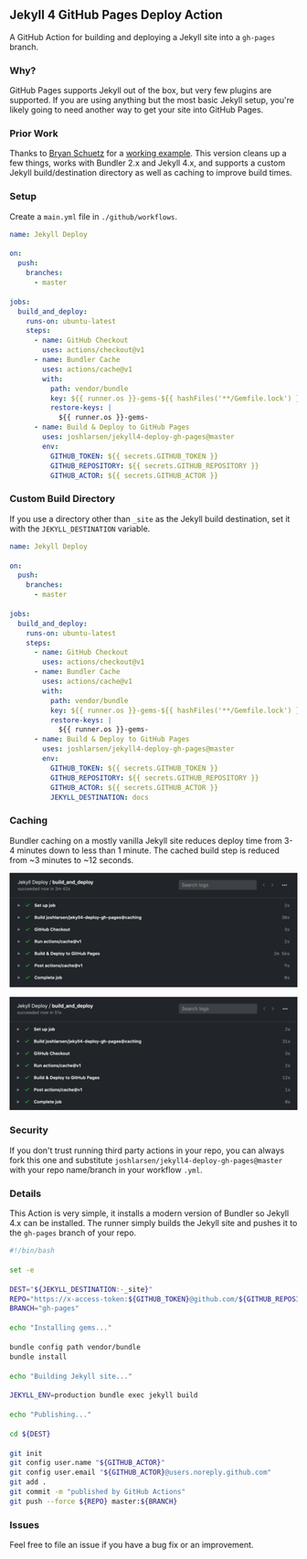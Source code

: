## Jekyll 4 GitHub Pages Deploy Action

A GitHub Action for building and deploying a Jekyll site into a `gh-pages` branch.

### Why?

GitHub Pages supports Jekyll out of the box, but very few plugins are supported. If you are using anything but the most basic Jekyll setup, you're likely going to need another way to get your site into GitHub Pages.

### Prior Work

Thanks to [Bryan Schuetz](https://github.com/BryanSchuetz) for a [working example](https://github.com/BryanSchuetz/jekyll-deploy-gh-pages). This version cleans up a few things, works with Bundler 2.x and Jekyll 4.x, and supports a custom Jekyll build/destination directory as well as caching to improve build times.

### Setup

Create a `main.yml` file in `./github/workflows`.

```yaml
name: Jekyll Deploy

on:
  push:
    branches:
      - master

jobs:
  build_and_deploy:
    runs-on: ubuntu-latest
    steps:
      - name: GitHub Checkout
        uses: actions/checkout@v1
      - name: Bundler Cache
        uses: actions/cache@v1
        with:
          path: vendor/bundle
          key: ${{ runner.os }}-gems-${{ hashFiles('**/Gemfile.lock') }}
          restore-keys: |
            ${{ runner.os }}-gems-
      - name: Build & Deploy to GitHub Pages
        uses: joshlarsen/jekyll4-deploy-gh-pages@master
        env:
          GITHUB_TOKEN: ${{ secrets.GITHUB_TOKEN }}
          GITHUB_REPOSITORY: ${{ secrets.GITHUB_REPOSITORY }}
          GITHUB_ACTOR: ${{ secrets.GITHUB_ACTOR }}
```



### Custom Build Directory

If you use a directory other than `_site` as the Jekyll build destination, set it with the `JEKYLL_DESTINATION` variable.

```yaml
name: Jekyll Deploy

on:
  push:
    branches:
      - master

jobs:
  build_and_deploy:
    runs-on: ubuntu-latest
    steps:
      - name: GitHub Checkout
        uses: actions/checkout@v1
      - name: Bundler Cache
        uses: actions/cache@v1
        with:
          path: vendor/bundle
          key: ${{ runner.os }}-gems-${{ hashFiles('**/Gemfile.lock') }}
          restore-keys: |
            ${{ runner.os }}-gems-
      - name: Build & Deploy to GitHub Pages
        uses: joshlarsen/jekyll4-deploy-gh-pages@master
        env:
          GITHUB_TOKEN: ${{ secrets.GITHUB_TOKEN }}
          GITHUB_REPOSITORY: ${{ secrets.GITHUB_REPOSITORY }}
          GITHUB_ACTOR: ${{ secrets.GITHUB_ACTOR }}
          JEKYLL_DESTINATION: docs
```



### Caching

Bundler caching on a mostly vanilla Jekyll site reduces deploy time from 3-4 minutes down to less than 1 minute. The cached build step is reduced from ~3 minutes to ~12 seconds.

![build without cache](img/build-no-cache.png)

![build with cache](img/build-with-cache.png)



### Security

If you don't trust running third party actions in your repo, you can always fork this one and substitute `joshlarsen/jekyll4-deploy-gh-pages@master` with your repo name/branch in your workflow `.yml`.



### Details

This Action is very simple, it installs a modern version of Bundler so Jekyll 4.x can be installed. The runner simply builds the Jekyll site and pushes it to the `gh-pages` branch of your repo.

```bash
#!/bin/bash

set -e

DEST="${JEKYLL_DESTINATION:-_site}"
REPO="https://x-access-token:${GITHUB_TOKEN}@github.com/${GITHUB_REPOSITORY}.git"
BRANCH="gh-pages"

echo "Installing gems..."

bundle config path vendor/bundle
bundle install

echo "Building Jekyll site..."

JEKYLL_ENV=production bundle exec jekyll build

echo "Publishing..."

cd ${DEST}

git init
git config user.name "${GITHUB_ACTOR}"
git config user.email "${GITHUB_ACTOR}@users.noreply.github.com"
git add .
git commit -m "published by GitHub Actions"
git push --force ${REPO} master:${BRANCH}
```



### Issues

Feel free to file an issue if you have a bug fix or an improvement.
